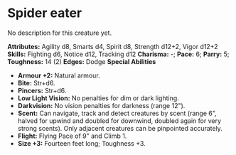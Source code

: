 # Spider eater

No description for this creature yet.

**Attributes:** Agility d8, Smarts d4, Spirit d8, Strength d12+2, Vigor
d12+2
**Skills:** Fighting d6, Notice d12, Tracking d12
**Charisma:** -; **Pace:** 6; **Parry:** 5; **Toughness:** 14 (2)
**Edges:** Dodge
**Special Abilities**

- **Armour +2:** Natural armour.
- **Bite:** Str+d6.
- **Pincers:** Str+d6.
- **Low Light Vision:** No penalties for dim or dark lighting.
- **Darkvision:** No vision penalties for darkness (range 12").
- **Scent:** Can navigate, track and detect creatures by scent (range
6", halved for upwind and doubled for downwind, doubled again for very
strong scents). Only adjacent creatures can be pinpointed accurately.
- **Flight:** Flying Pace of 9" and Climb 1.
- **Size +3:** Fourteen feet long; Toughness +3.
